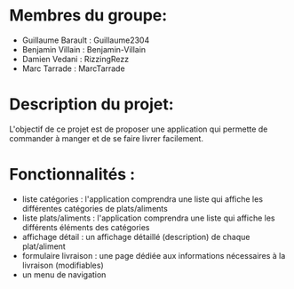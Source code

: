 # Membres du groupe:
- Guillaume Barault : Guillaume2304
- Benjamin Villain : Benjamin-Villain
- Damien Vedani : RizzingRezz
- Marc Tarrade : MarcTarrade

# Description du projet:
L'objectif de ce projet est de proposer une application qui permette de commander à manger et de se faire livrer facilement.

# Fonctionnalités :
- liste catégories : l'application comprendra une liste qui affiche les différentes catégories de plats/aliments
- liste plats/aliments : l'application comprendra une liste qui affiche les différents éléments des catégories 
- affichage détail : un affichage détaillé (description) de chaque plat/aliment
- formulaire livraison : une page dédiée aux informations nécessaires à la livraison (modifiables) 
- un menu de navigation
